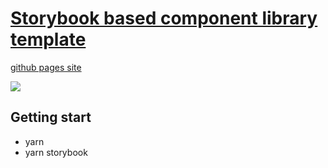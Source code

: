 # [Storybook based component library template](https://shaozj.github.io/stories/)
[github pages site](https://shaozj.github.io/stories/)

![](https://user-images.githubusercontent.com/7326406/49416972-ea312d00-f7b6-11e8-945b-3abfedbf603b.png)

## Getting start

- yarn
- yarn storybook
